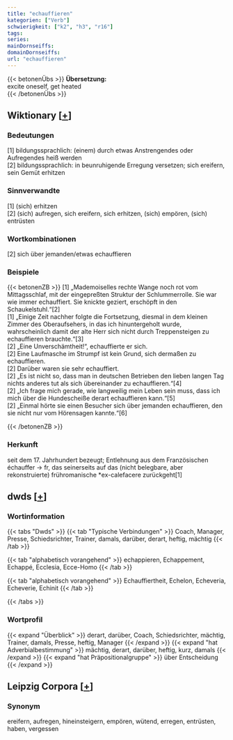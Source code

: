 ```yaml
---
title: "echauffieren"
kategorien: ["Verb"]
schwierigkeit: ["k2", "h3", "r16"]
tags:
series:
mainDornseiffs:
domainDornseiffs:
url: "echauffieren"
---
```


{{< betonenÜbs >}}
**Übersetzung:**  
excite oneself, get  heated  
{{< /betonenÜbs >}}

## Wiktionary [[+](https://de.wiktionary.org/wiki/echauffieren)]

### Bedeutungen
[1] bildungssprachlich: (einem) durch etwas Anstrengendes oder Aufregendes heiß werden  
[2] bildungssprachlich: in beunruhigende Erregung versetzen; sich ereifern, sein Gemüt erhitzen  

### Sinnverwandte
[1] (sich) erhitzen  
[2] (sich) aufregen, sich ereifern, sich erhitzen, (sich) empören, (sich) entrüsten  

### Wortkombinationen
[2] sich über jemanden/etwas echauffieren  

### Beispiele
{{< betonenZB >}}
[1] „Mademoiselles rechte Wange noch rot vom Mittagsschlaf, mit der eingepreßten Struktur der Schlummerrolle. Sie war wie immer echauffiert. Sie knickte geziert, erschöpft in den Schaukelstuhl.“[2]  
[1] „Einige Zeit nachher folgte die Fortsetzung, diesmal in dem kleinen Zimmer des Oberaufsehers, in das ich hinuntergeholt wurde, wahrscheinlich damit der alte Herr sich nicht durch Treppensteigen zu echauffieren brauchte.“[3]  
[2] „Eine Unverschämtheit!“, echauffierte er sich.  
[2] Eine Laufmasche im Strumpf ist kein Grund, sich dermaßen zu echauffieren.  
[2] Darüber waren sie sehr echauffiert.  
[2] „Es ist nicht so, dass man in deutschen Betrieben den lieben langen Tag nichts anderes tut als sich übereinander zu echauffieren.“[4]  
[2] „Ich frage mich gerade, wie langweilig mein Leben sein muss, dass ich mich über die Hundescheiße derart echauffieren kann.“[5]  
[2] „Einmal hörte sie einen Besucher sich über jemanden echauffieren, den sie nicht nur vom Hörensagen kannte.“[6]  

{{< /betonenZB >}}
### Herkunft
seit dem 17. Jahrhundert bezeugt; Entlehnung aus dem Französischen échauffer → fr, das seinerseits auf das (nicht belegbare, aber rekonstruierte) frühromanische *ex-calefacere zurückgeht[1]  



## dwds [[+](https://www.dwds.de/wb/echauffieren)]

### Wortinformation
{{< tabs "Dwds" >}}
{{< tab "Typische Verbindungen" >}}
Coach, Manager, Presse, Schiedsrichter, Trainer, damals, darüber, derart, heftig, mächtig
{{< /tab >}}

{{< tab "alphabetisch vorangehend" >}}
echappieren, Echappement, Echappé, Ecclesia, Ecce-Homo
{{< /tab >}}

{{< tab "alphabetisch vorangehend" >}}
Echauffiertheit, Echelon, Echeveria, Echeverie, Echinit
{{< /tab >}}

{{< /tabs >}}

### Wortprofil
{{< expand "Überblick" >}} derart, darüber, Coach, Schiedsrichter, mächtig, Trainer, damals, Presse, heftig, Manager {{< /expand >}}
{{< expand "hat Adverbialbestimmung" >}} mächtig, derart, darüber, heftig, kurz, damals {{< /expand >}}
{{< expand "hat Präpositionalgruppe" >}} über Entscheidung {{< /expand >}}

## Leipzig Corpora [[+](https://corpora.uni-leipzig.de/en/res?word=echauffieren&corpusId=deu_newscrawl-public_2018)]


### Synonym
ereifern, aufregen, hineinsteigern, empören, wütend, erregen, entrüsten, haben, vergessen

